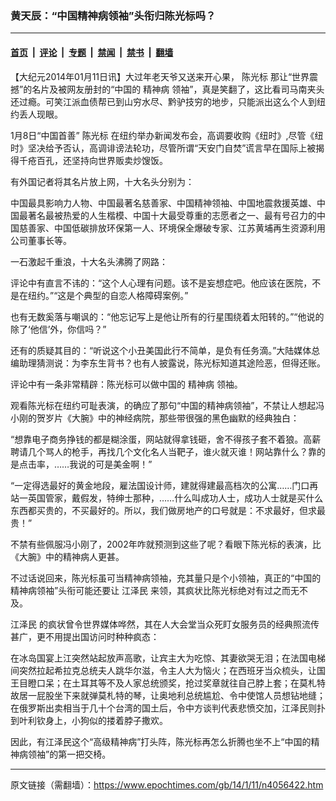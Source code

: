 ### 黄天辰：“中国精神病领袖”头衔归陈光标吗？

---

#### [首页](../../../..?n4056422) &nbsp;|&nbsp; [评论](../../../../../epoch-comment?n4056422) &nbsp;|&nbsp; [专题](../../../../../epoch-special?n4056422) &nbsp;|&nbsp; [禁闻](../../../../../epoch-news?n4056422) &nbsp;|&nbsp; [禁书](../../../../../books?n4056422) &nbsp;|&nbsp; [翻墙](https://github.com/gfw-breaker/nogfw/blob/master/README.md?n4056422)


<div class="post_content" id="artbody" itemprop="articleBody">
 <!-- article content begin -->
 <p>
  【大纪元2014年01月11日讯】大过年老天爷又送来开心果，
  <ok href="https://www.epochtimes.com/gb/tag/%E9%99%88%E5%85%89%E6%A0%87.html">
   陈光标
  </ok>
  那让“世界震撼”的名片及被网友册封的“中国的
  <ok href="https://www.epochtimes.com/gb/tag/%E7%B2%BE%E7%A5%9E%E7%97%85.html">
   精神病
  </ok>
  领袖”，真是笑翻了，这比看司马南夹头还过瘾。可笑江派血债帮已到山穷水尽、黔驴技穷的地步，只能派出这么个人到纽约丢人现眼。
 </p>
 <p>
  1月8日“中国首善”
  <ok href="https://www.epochtimes.com/gb/tag/%E9%99%88%E5%85%89%E6%A0%87.html">
   陈光标
  </ok>
  在纽约举办新闻发布会，高调要收购《纽时》,尽管《纽时》坚决给予否认，高调诽谤法轮功，尽管所谓“天安门自焚”谎言早在国际上被揭得千疮百孔，还坚持向世界贩卖炒馊饭。
 </p>
 <p>
  有外国记者将其名片放上网，十大名头分别为：
 </p>
 <p>
  中国最具影响力人物、中国最著名慈善家、中国精神领袖、中国地震救援英雄、中国最著名最被热爱的人生楷模、中国十大最受尊重的志愿者之一、最有号召力的中国慈善家、中国低碳排放环保第一人、环境保全爆破专家、江苏黄埔再生资源利用公司董事长等。
 </p>
 <p>
  一石激起千重浪，十大名头沸腾了网路：
 </p>
 <p>
  评论中有直言不讳的：“这个人心理有问题。该不是妄想症吧。他应该在医院，不是在纽约。”“这是个典型的自恋人格障碍案例。”
 </p>
 <p>
  也有无数奚落与嘲讽的：“他忘记写上是他让所有的行星围绕着太阳转的。”“他说的除了‘他信’外，你信吗？”
 </p>
 <p>
  还有的质疑其目的：“听说这个小丑美国此行不简单，是负有任务滴。”大陆媒体总编助理猜测说：为李东生背书？也有人披露说，陈光标知道其途险恶，但得还账。
 </p>
 <p>
  评论中有一条非常精辟：陈光标可以做中国的
  <ok href="https://www.epochtimes.com/gb/tag/%E7%B2%BE%E7%A5%9E%E7%97%85.html">
   精神病
  </ok>
  领袖。
 </p>
 <p>
  观看陈光标在纽约可耻表演，的确应了那句“中国的精神病领袖”，不禁让人想起冯小刚的贺岁片《大腕》中的神经病院，那些带很强的黑色幽默的经典独白：
 </p>
 <p>
  “想靠电子商务挣钱的都是糊涂蛋，网站就得拿钱砸，舍不得孩子套不着狼。高薪聘请几个骂人的枪手，再找几个文化名人当靶子，谁火就灭谁！网站靠什么？靠的是点击率，……我说的可是美金啊！”
 </p>
 <p>
  “一定得选最好的黄金地段，雇法国设计师，建就得建最高档次的公寓……门口再站一英国管家，戴假发，特绅士那种，……什么叫成功人士，成功人士就是买什么东西都买贵的，不买最好的。所以，我们做房地产的口号就是：不求最好，但求最贵！”
 </p>
 <p>
  不禁有些佩服冯小刚了，2002年咋就预测到这些了呢？看眼下陈光标的表演，比《大腕》中的精神病人更甚。
 </p>
 <p>
  不过话说回来，陈光标虽可当精神病领袖，充其量只是个小领袖，真正的“中国的精神病领袖”头衔可能还要让
  <ok href="https://www.epochtimes.com/gb/tag/%E6%B1%9F%E6%B3%BD%E6%B0%91.html">
   江泽民
  </ok>
  来领，其疯状比陈光标绝对有过之而无不及。
 </p>
 <p>
  <ok href="https://www.epochtimes.com/gb/tag/%E6%B1%9F%E6%B3%BD%E6%B0%91.html">
   江泽民
  </ok>
  的疯状曾令世界媒体哗然，其在人大会堂当众死盯女服务员的经典照流传甚广，更不用提出国访问时种种疯态：
 </p>
 <p>
  在冰岛国宴上江突然站起放声高歌，让宾主大为吃惊、其妻欲哭无泪；在法国电梯间突然拉起希拉克总统夫人跳华尔滋，令主人大为恼火；在西班牙当众梳头，让国王目瞪口呆；在土耳其等不及人家总统颁奖，抢过奖章就往自己脖上套；在莫札特故居一屁股坐下来就弹莫札特的琴，让奥地利总统尴尬、令中使馆人员想钻地缝；在俄罗斯出卖相当于几十个台湾的国土后，令中方谈判代表悲愤交加，江泽民则扑到叶利钦身上，小狗似的搂着脖子撒欢。
 </p>
 <p>
  因此，有江泽民这个“高级精神病”打头阵，陈光标再怎么折腾也坐不上“中国的精神病领袖”的第一把交椅。
 </p>
 <!-- article content end -->
 <div id="below_article_ad">
 </div>
</div>


---

原文链接（需翻墙）：https://www.epochtimes.com/gb/14/1/11/n4056422.htm